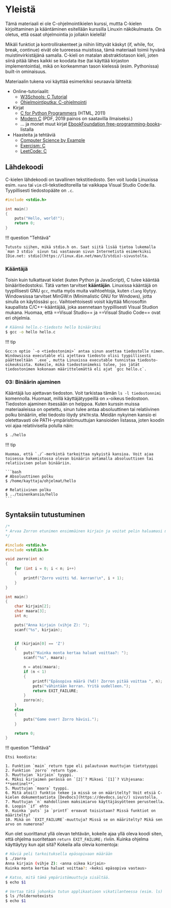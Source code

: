 # Yleistä

Tämä materiaali ei ole C-ohjelmointikielen kurssi, muttta C-kielen kirjoittaminen ja kääntäminen esitellään kurssilla Linuxin näkökulmasta. On oletus, että osaat ohjelmointia jo jollakin kielellä!

Mikäli funktiot ja kontrollirakenteet ja niihin liittyvät käskyt (if, while, for, break, continue) eivät ole tuoreessa muistissa, tämä materiaali toimii hyvänä muistinvirkistäjänä samalla. C-kieli on matalan abstraktiotason kieli, joten siinä pitää lähes kaikki se koodata itse (tai käyttää kirjaston implementointia), mikä on korkeamman tason kielessä (esim. Pythonissa) built-in ominaisuus.

Materiaalin tukena voi käyttää esimerkiksi seuraavia lähteitä:

* Online-tutoriaalit:
    * [W3Schools: C Tutorial](https://www.w3schools.com/c/index.php)
    * [Ohjelmointiputka: C-ohjelmointi](https://www.ohjelmointiputka.net/oppaat/sarja.php?tunnus=cohj)
* Kirjat
    * [C for Python Programmers](http://www.cburch.com/books/cpy/) (HTML, 2011)
    * [Modern C](https://gustedt.gitlabpages.inria.fr/modern-c/) (PDF, 2019 painos on saatavilla ilmaiseksi.)
    * ... ja monet muut kirjat [EbookFoundation free-programming-books](https://ebookfoundation.github.io/free-programming-books-search/?&sect=books&file=free-programming-books-langs.md#c)-listalla
* Haasteita ja tehtäviä
    * [Computer Science by Example](https://cscx.org/)
    * [Exercism: C](https://exercism.io/tracks/c)
    * [LeetCode: C](https://leetcode.com/problemset/all/?topicSlugs=c)

## Lähdekoodi

C-kielen lähdekoodi on tavallinen tekstitiedosto. Sen voit luoda Linuxissa esim. `nano` tai `vim` cli-tekstieditoreilla tai vaikkapa Visual Studio Code:lla. Tyypillisesti tiedostopääte on `.c`.

```c title="hello.c"
#include <stdio.h>

int main()
{
    puts("Hello, world!");
    return 0;
}
```

!!! question "Tehtävä"

    Tutustu siihen, mikä stdio.h on. Saat siitä lisää tietoa lukemalla `man 3 stdio` sivun tai vastaavan sivun Internetistä esimerkiksi [Die.net: stdio](https://linux.die.net/man/3/stdio)-sivustolta.

### Kääntäjä

Toisin kuin tulkattavat kielet (kuten Python ja JavaScript), C tulee kääntää binääritiedostoksi. Tätä varten tarvitset **kääntäjän**. Linuxissa kääntäjä on tyypillisesti GNU `gcc`, mutta myös muita vaihtoehtoja, kuten `clang` löytyy. Windowsissa tarvitset MinGW:n (Minimalistic GNU for Windows), jotta sinulla on käytössäsi `gcc`. Vaihtoehtoisesti voisit käyttää Microsoftin kaupallista C/C++-kääntäjää, joka asennetaan tyypillisesti Visual Studion mukana. Huomaa, että ==Visual Studio== ja ==Visual Studio Code== ovat eri ohjelmia.

```bash
# Käännä hello.c-tiedosto hello binääriksi
$ gcc -o hello hello.c
```

!!! tip

    Gcc:n optio `-o <tiedostonimi>` antaa sinun asettaa tiedostolle nimen. Windowsissa executable eli ajettava tiedosto olisi tyypillisesti päätteeltään `.exe`, mutta Linuxissa executable tunnistaa tiedosto-oikeuksista. Kokeile, mikä tiedostonimeksi tulee, jos jätät tiedostonimen kokonaan määrittelemättä eli ajat `gcc hello.c`.

### 03: Binäärin ajaminen

Kääntäjä luo ajettavan tiedoston. Voit tarkistaa tämän `ls -l tiedostonnimi` komennolla. Huomaat, millä käyttäjätyypeillä on `x`-oikeus tiedostoon. Tiedoston ajaminen itsessään on helppoa. Kuten kurssin muissa materiaaleissa on opetettu, sinun tulee antaa absoluuttinen tai relatiivinen polku binääriin, ellei tiedosto löydy `$PATH`:sta. Meidän nykyinen kansio ei oletettavasti ole PATH-ympäristömuuttujan kansioiden listassa, joten koodin voi ajaa relatiivisella polulla näin:

```bash
$ ./hello
```

!!! tip

    Huomaa, että `./`-merkintä tarkoittaa nykyistä kansioa. Voit ajaa toisessa hakemistossa olevan binäärin antamalla absoluuttisen tai relatiivisen polun binääriin.

    ```bash
    # Absoluuttinen polku
    $ /home/kayttaja/ohjelmat/hello

    # Relatiivinen polku
    $ ../toinenkansio/hello
    ```


## Syntaksiin tutustuminen

```c title="zorro.c"
/*
* Arvaa Zorron etunimen ensimmäinen kirjain ja voitat pelin haluamasi määrän kertoja.
*/

#include <stdio.h>
#include <stdlib.h>

void zorro(int n)
{
    for (int i = 0; i < n; i++)
    {
        printf("Zorro voitti %d. kerran!\n", i + 1);
    }
}

int main()
{
    char kirjain[2];
    char maara[3];
    int n;

    puts("Anna kirjain (vihje Z): ");
    scanf("%s", kirjain);


    if (kirjain[0] == 'Z')
    {
        puts("Kuinka monta kertaa haluat voittaa?: ");
        scanf("%s", maara);

        n = atoi(maara);
        if (n < 1)
        {
            printf("Epäsopiva määrä (%d)! Zorron pitää voittaa ", n);
            puts("vähintään kerran. Yritä uudelleen.");
            return EXIT_FAILURE;
        }
        zorro(n);
    }
    else
    {
        puts("Game over! Zorro hävisi.");
    }

    return 0;
}
```

!!! question "Tehtävä"

    Etsi koodista:

    1. Funktion `main` return type eli palautuvan muuttujan tietotyyppi
    2. Funktion `zorro` return type.
    3. Muuttujan `kirjain` tyyppi.
    4. Miksi kirjaimen perässä on `[2]`? Miksei `[1]`? Vihjesana: **sentinel**.
    5. Muuttujan `maara` tyyppi.
    6. Mitä atoi() funktio tekee ja missä se on määritelty? Voit etsiä C-kielen dokumentaatiota [DevDocs](https://devdocs.io/c/) sivustolla.
    7. Muuttujan `n` mahdollinen maksimiarvo käyttäjäsyötteen perusteella.
    8. Loopin `if` ehto
    9. Kuinka `puts` ja `printf` eroavat toisistaan? Missä funktiot on määritelty?
    10. Mikä on `EXIT_FAILURE`-muuttuja? Missä se on määritelty? Mikä sen arvo on numerona?

Kun olet suorittanut yllä olevan tehtävän, kokeile ajaa yllä oleva koodi siten, että ohjelma suoritetaan `return EXIT_FAILURE;` riviin. Kuinka ohjelma käyttäytyy kun ajat sitä? Kokeila alla olevia komentoja:

```bash
# Häviä peli tarkoituksella epäsopivaan määrään
$ ./zorro
Anna kirjain (vihje Z): <anna oikea kirjain>
Kuinka monta kertaa haluat voittaa?: <keksi epäsopiva vastaus>

# Katso, mitä tämä ympäristömuuttuja sisältää.
$ echo $1

# Vertaa tätä johonkin tutun applikaatioon vikatilanteessa (esim. ls)
$ ls /foldernotexists
$ echo $1
```

